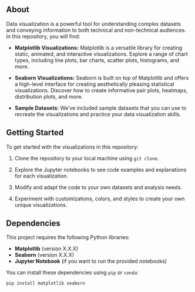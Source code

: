 ## About

Data visualization is a powerful tool for understanding complex datasets and conveying information to both technical and non-technical audiences. In this repository, you will find:

- **Matplotlib Visualizations:** Matplotlib is a versatile library for creating static, animated, and interactive visualizations. Explore a range of chart types, including line plots, bar charts, scatter plots, histograms, and more.

- **Seaborn Visualizations:** Seaborn is built on top of Matplotlib and offers a high-level interface for creating aesthetically pleasing statistical visualizations. Discover how to create informative pair plots, heatmaps, distribution plots, and more.

- **Sample Datasets:** We've included sample datasets that you can use to recreate the visualizations and practice your data visualization skills.

## Getting Started

To get started with the visualizations in this repository:

1. Clone the repository to your local machine using `git clone`.

2. Explore the Jupyter notebooks to see code examples and explanations for each visualization.

3. Modify and adapt the code to your own datasets and analysis needs.

4. Experiment with customizations, colors, and styles to create your own unique visualizations.

## Dependencies

This project requires the following Python libraries:

- **Matplotlib** (version X.X.X)
- **Seaborn** (version X.X.X)
- **Jupyter Notebook** (if you want to run the provided notebooks)

You can install these dependencies using `pip` or `conda`:

```bash
pip install matplotlib seaborn
